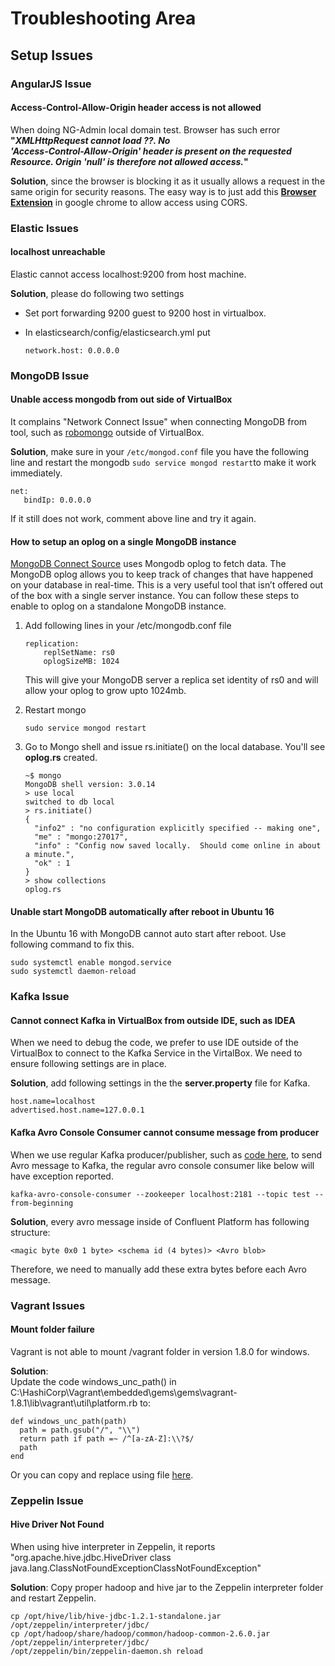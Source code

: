 # Troubleshooting Area

## Setup Issues

### AngularJS Issue

#### Access-Control-Allow-Origin header access is not allowed

When doing NG-Admin local domain test. Browser has such error **"**_**XMLHttpRequest cannot load ??. No  
'Access-Control-Allow-Origin' header is present on the requested Resource. Origin 'null' is therefore not allowed access.**_**"**

**Solution**, since the browser is blocking it as it usually allows a request in the same origin for security reasons. The easy way is to just add this [**Browser Extension**](https://chrome.google.com/webstore/detail/allow-control-allow-origi/nlfbmbojpeacfghkpbjhddihlkkiljbi?hl=en-US) in google chrome to allow access using CORS.

### Elastic Issues

#### localhost unreachable

Elastic cannot access localhost:9200 from host machine.

**Solution**, please do following two settings

* Set port forwarding 9200 guest to 9200 host in virtualbox.
* In elasticsearch/config/elasticsearch.yml put

  ```
  network.host: 0.0.0.0
  ```

### MongoDB Issue

#### Unable access mongodb from out side of VirtualBox

It complains "Network Connect Issue" when connecting MongoDB from tool, such as [robomongo](https://robomongo.org/download) outside of VirtualBox.

**Solution**, make sure in your `/etc/mongod.conf` file you have the following line and restart the mongodb `sudo service mongod restart`to make it work immediately.

```
net:
   bindIp: 0.0.0.0
```

If it still does not work, comment above line and try it again.

#### How to setup an oplog on a single MongoDB instance

[MongoDB Connect Source](https://github.com/DataReply/kafka-connect-mongodb) uses Mongodb oplog to fetch data. The MongoDB oplog allows you to keep track of changes that have happened on your database in real-time. This is a very useful tool that isn’t offered out of the box with a single server instance. You can follow these steps to enable to oplog on a standalone MongoDB instance.

1. Add following lines in your /etc/mongodb.conf file

   ```
   replication:
       replSetName: rs0
       oplogSizeMB: 1024
   ```

   This will give your MongoDB server a replica set identity of rs0 and will allow your oplog to grow upto 1024mb.

2. Restart mongo

   ```
   sudo service mongod restart
   ```

3. Go to Mongo shell and issue rs.initiate\(\) on the local database. You'll see **oplog.rs** created.

   ```
   ~$ mongo
   MongoDB shell version: 3.0.14
   > use local
   switched to db local
   > rs.initiate()
   {
     "info2" : "no configuration explicitly specified -- making one",
     "me" : "mongo:27017",
     "info" : "Config now saved locally.  Should come online in about a minute.",
     "ok" : 1
   }
   > show collections
   oplog.rs
   ```

#### Unable start MongoDB automatically after reboot in Ubuntu 16

In the Ubuntu 16 with MongoDB cannot auto start after reboot. Use following command to fix this.

```
sudo systemctl enable mongod.service
sudo systemctl daemon-reload
```

### Kafka Issue

#### Cannot connect Kafka in VirtualBox from outside IDE, such as IDEA

When we need to debug the code, we prefer to use IDE outside of the VirtualBox to connect to the Kafka Service in the VirtalBox. We need to ensure following settings are in place.

**Solution**, add following settings in the the **server.property** file for Kafka.

```
host.name=localhost
advertised.host.name=127.0.0.1
```

#### Kafka Avro Console Consumer cannot consume message from producer

When we use regular Kafka producer/publisher, such as [code here](https://gist.github.com/datafibers/d063b255b50fa34515c0ac9e24d4485c), to send Avro message to Kafka, the regular avro console consumer like below will have exception reported.

```
kafka-avro-console-consumer --zookeeper localhost:2181 --topic test --from-beginning
```

**Solution**, every avro message inside of Confluent Platform has following structure:

```
<magic byte 0x0 1 byte> <schema id (4 bytes)> <Avro blob>
```

Therefore, we need to manually add these extra bytes before each Avro message.

### Vagrant Issues

#### Mount folder failure

Vagrant is not able to mount /vagrant folder in version 1.8.0 for windows.

**Solution**:  
Update the code windows\_unc\_path\(\) in C:\HashiCorp\Vagrant\embedded\gems\gems\vagrant-1.8.1\lib\vagrant\util\platform.rb to:

```
def windows_unc_path(path)
  path = path.gsub("/", "\\")
  return path if path =~ /^[a-zA-Z]:\\?$/
  path
end
```

Or you can copy and replace using file [here](https://raw.githubusercontent.com/datafibers-community/df_demo/master/df-environment/df-env-vagrant/vagrant_patch/platform.rb).

### Zeppelin Issue

#### Hive Driver Not Found

When using hive interpreter in Zeppelin, it reports "org.apache.hive.jdbc.HiveDriver class java.lang.ClassNotFoundExceptionClassNotFoundException"

**Solution**: Copy proper hadoop and hive jar to the Zeppelin interpreter folder and restart Zeppelin.

```
cp /opt/hive/lib/hive-jdbc-1.2.1-standalone.jar /opt/zeppelin/interpreter/jdbc/
cp /opt/hadoop/share/hadoop/common/hadoop-common-2.6.0.jar /opt/zeppelin/interpreter/jdbc/
/opt/zeppelin/bin/zeppelin-daemon.sh reload
```



